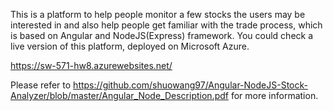 This is a platform to help people monitor a few stocks the users may be interested in and also help people get familiar with the trade process, which is based on Angular and NodeJS(Express) framework. You could check a live version of this platform, deployed on Microsoft Azure.

https://sw-571-hw8.azurewebsites.net/

Please refer to https://github.com/shuowang97/Angular-NodeJS-Stock-Analyzer/blob/master/Angular_Node_Description.pdf for more information.
